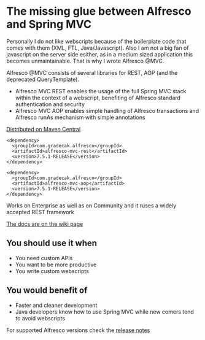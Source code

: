 The missing glue between Alfresco and Spring MVC
===
Personally I do not like webscripts because of the boilerplate code that comes with them (XML, FTL, Java/Javascript). Also I am not a big fan of javascript on the server side esither, as in a medium sized application this becomes unmaintainable. That is why I wrote Alfresco @MVC.

Alfresco @MVC consists of several libraries for REST, AOP (and the deprecated QueryTemplate).
- Alfresco MVC REST enables the usage of the full Spring MVC stack within the context of a webscript, benefiting of Alfresco standard authentication and security
- Alfresco MVC AOP enables simple handling of Alfresco transactions and Alfresco runAs mechanism with simple annotations

[Distributed on Maven Central](https://search.maven.org/search?q=g:com.gradecak.alfresco-mvc)

```
<dependency>
  <groupId>com.gradecak.alfresco</groupId>
  <artifactId>alfresco-mvc-rest</artifactId>
  <version>7.5.1-RELEASE</version>
</dependency>

<dependency>
  <groupId>com.gradecak.alfresco</groupId>
  <artifactId>alfresco-mvc-aop</artifactId>
  <version>7.5.1-RELEASE</version>
</dependency>
```

Works on Enterprise as well as on Community and it ruses a widely accepted REST framework

[The docs are on the wiki page](https://github.com/dgradecak/alfresco-mvc/wiki)

You should use it when
-
- You need custom APIs
- You want to be more productive
- You write custom webscripts

You would benefit of
-
- Faster and cleaner development
- Java developers know how to use Spring MVC while new comers tend to avoid webscripts


For supported Alfresco versions check the [release notes](https://github.com/dgradecak/alfresco-mvc/releases)

